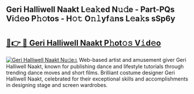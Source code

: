 ## Geri Halliwell Naakt L𝚎a𝚔ed N𝚞𝚍e - Part-PQs Vi𝚍𝚎o P𝚑𝚘tos - H𝚘𝚝 O𝚗𝚕yf𝚊ns L𝚎a𝚔s sSp6y

# <h2><a href="http://kfcgbol.oniu.top/?m=Geri+Halliwell+Naakt">🔗👉 🔴 Geri Halliwell Naakt P𝚑ot𝚘𝚜 V𝚒d𝚎o</a></h2>

[![Geri Halliwell Naakt Nu𝚍e𝚜](https://i.imgur.com/0qMVB7G.gif)](http://kfcgbol.oniu.top/?m=Geri+Halliwell+Naakt)
Web-based artist and amusement giver Geri Halliwell Naakt, known for publishing dance and lifestyle tutorials through trending dance moves and short films. Brilliant costume designer Geri Halliwell Naakt, celebrated for their exceptional skills and accomplishments in designing stage and screen wardrobes.  
